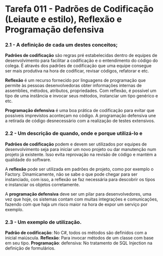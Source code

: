 # Tarefa 011 - Padrões de Codificação (Leiaute e estilo), Reflexão e Programação defensiva

  ### 2.1 - A definição de cada um destes conceitos;

  **Padrões de codificação** são regras pré estabelecidas dentro de equipes de desenvolvimento para facilitar a codificação e o entendimento do código do colega. É através dos padrões de codificação que uma equipe consegue ser mais produtiva na hora de codificar, revisar códigos, refatorar e etc.

  **Reflexão** é um recurso fornecido por linguagens de programação que permite às pessoas desenvolvedoras obter informações internas de assemblies, métodos, atributos, propriedades. Com reflexão, é possível um tipo de uma instância e invocar seus métodos, instanciar um tipo genérico e etc.

  **Programação defensiva** é uma boa prática de codificação para evitar que possíveis imprevistos aconteçam no código. A programação defensiva une a retirada de código desnecessário com a realização de testes extensivos.

  ### 2.2 - Um descrição de quando, onde e porque utilizá-lo e

  **Padrões de codificação** podem e devem ser utilizados por equipes de desenvolvimento seja para iniciar um novo projeto ou dar manutenção num projeto já existente. Isso evita reprovação na revisão de código e mantém a qualidade do software.

  A **reflexão** pode ser utilizada em padrões de projeto, como por exemplo o Factory. Dinamicamente, não se sabe o que pode chegar para ser instanciado, com isso, a reflexão se faz necessária para descobrir os tipos e instanciar os objetos corretamente.

  A **programação defensiva** deve ser um pilar para desenvolvedores, uma vez que hoje, os sistemas contam com muitas integrações e comunicações, fazendo com que haja um risco maior na hora de expor um serviço por exemplo.

  ### 2.3 - Um exemplo de utilização.

  **Padrão de codificação**: No C#, todos os métodos são definidos com a inicial maiúscula.
  **Reflexão**: Para invocar métodos de um classe com base em seu tipo.
  **Programação**: defensiva: No tratamento de SQL Injection na definição de formulários.
